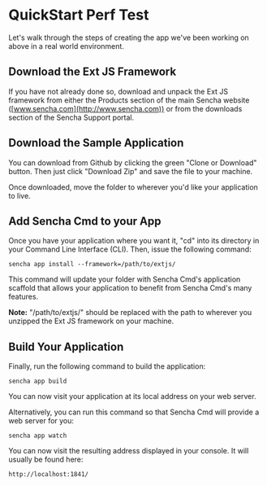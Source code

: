# QuickStart Perf Test

Let's walk through the steps of creating the app we've been working on above in
a real world environment.

## Download the Ext JS Framework

If you have not already done so, download and unpack the Ext JS framework from
either the Products section of the main Sencha website
([www.sencha.com](http://www.sencha.com)) or from the downloads section of the
Sencha Support portal.

## Download the Sample Application

You can download from Github by clicking the green "Clone or Download" button. Then
just click "Download Zip" and save the file to your machine.

Once downloaded, move the folder to wherever you'd like your application to live.

## Add Sencha Cmd to your App

Once you have your application where you want it, "cd" into its directory in your
Command Line Interface (CLI). Then, issue the following command:

    sencha app install --framework=/path/to/extjs/

This command will update your folder with Sencha Cmd's application scaffold that
allows your application to benefit from Sencha Cmd's many features.

**Note:** "/path/to/extjs/" should be replaced with the path to wherever you
unzipped the Ext JS framework on your machine.

## Build Your Application

Finally, run the following command to build the application:

    sencha app build

You can now visit your application at its local address on your web server.

Alternatively, you can run this command so that Sencha Cmd will provide a web
server for you:

    sencha app watch

You can now visit the resulting address displayed in your console.  It will
usually be found here:

    http://localhost:1841/
